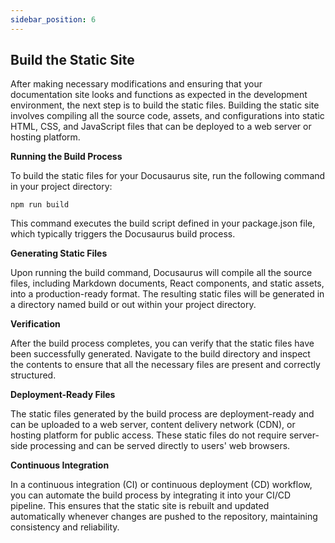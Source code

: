```yaml
---
sidebar_position: 6
---
```


## Build the Static Site

After making necessary modifications and ensuring that your documentation site looks and functions as expected in the development environment, the next step is to build the static files. Building the static site involves compiling all the source code, assets, and configurations into static HTML, CSS, and JavaScript files that can be deployed to a web server or hosting platform.

**Running the Build Process**

To build the static files for your Docusaurus site, run the following command in your project directory:

```
npm run build
```
This command executes the build script defined in your package.json file, which typically triggers the Docusaurus build process.

**Generating Static Files**

Upon running the build command, Docusaurus will compile all the source files, including Markdown documents, React components, and static assets, into a production-ready format. The resulting static files will be generated in a directory named build or out within your project directory.

**Verification**

After the build process completes, you can verify that the static files have been successfully generated. Navigate to the build directory and inspect the contents to ensure that all the necessary files are present and correctly structured.

**Deployment-Ready Files**

The static files generated by the build process are deployment-ready and can be uploaded to a web server, content delivery network (CDN), or hosting platform for public access. These static files do not require server-side processing and can be served directly to users' web browsers.

**Continuous Integration**

In a continuous integration (CI) or continuous deployment (CD) workflow, you can automate the build process by integrating it into your CI/CD pipeline. This ensures that the static site is rebuilt and updated automatically whenever changes are pushed to the repository, maintaining consistency and reliability.